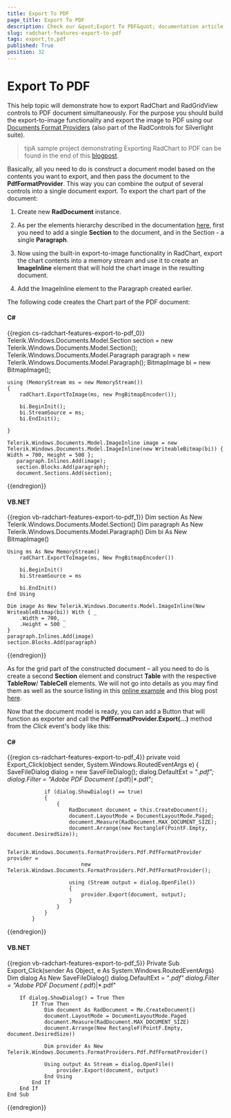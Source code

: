 ```yaml
---
title: Export To PDF
page_title: Export To PDF
description: Check our &quot;Export To PDF&quot; documentation article for the RadChart {{ site.framework_name }} control.
slug: radchart-features-export-to-pdf
tags: export,to,pdf
published: True
position: 32
---
```


# Export To PDF



This help topic will demonstrate how to export RadChart and RadGridView controls to PDF document simultaneously. For the purpose you should build the export-to-image functionality and export the image to PDF using our [Documents Format Providers](http://www.telerik.com/help/silverlight/radrichtextbox-features-import-export.html) (also part of the RadControls for Silverlight suite).

>tipA sample project demonstrating Exporting RadChart to PDF can be found in the end of this [blogpost](http://blogs.telerik.com/blogs/posts/11-06-16/pdf-export-with-radchart-for-silverlight.aspx).

Basically, all you need to do is construct a document model based on the contents you want to export, and then pass the document to the __PdfFormatProvider__. This way you can combine the output of several controls into a single document export. To export the chart part of the document:

1. Create new __RadDocument__ instance. 

1. As per the elements hierarchy described in the documentation [here](http://www.telerik.com/help/silverlight/radrichtextbox-features-document-elements-hierarchy.html), first you need to add a single __Section__ to the document, and in the Section - a single __Paragraph__. 

1. Now using the built-in export-to-image functionality in RadChart, export the chart contents into a memory stream and use it to create an __ImageInline__ element that will hold the chart image in the resulting document. 

1. Add the ImageInline element to the Paragraph created earlier.

The following code creates the Chart part of the PDF document:

#### __C#__

{{region cs-radchart-features-export-to-pdf_0}}
	Telerik.Windows.Documents.Model.Section section = new Telerik.Windows.Documents.Model.Section();
	Telerik.Windows.Documents.Model.Paragraph paragraph = new Telerik.Windows.Documents.Model.Paragraph();
	BitmapImage bi = new BitmapImage();
	
	using (MemoryStream ms = new MemoryStream())
	{
	    radChart.ExportToImage(ms, new PngBitmapEncoder());
	
	    bi.BeginInit();
	    bi.StreamSource = ms;
	    bi.EndInit();
	
	}
	
	Telerik.Windows.Documents.Model.ImageInline image = new Telerik.Windows.Documents.Model.ImageInline(new WriteableBitmap(bi)) { Width = 700, Height = 500 };
	   paragraph.Inlines.Add(image);
	   section.Blocks.Add(paragraph);
	   document.Sections.Add(section);
{{endregion}}



#### __VB.NET__

{{region vb-radchart-features-export-to-pdf_1}}
	Dim section As New Telerik.Windows.Documents.Model.Section()
	Dim paragraph As New Telerik.Windows.Documents.Model.Paragraph()
	Dim bi As New BitmapImage()
	
	Using ms As New MemoryStream()
	    radChart.ExportToImage(ms, New PngBitmapEncoder())
	
	    bi.BeginInit()
	    bi.StreamSource = ms
	
	    bi.EndInit()
	End Using
	
	Dim image As New Telerik.Windows.Documents.Model.ImageInline(New WriteableBitmap(bi)) With { _
	    .Width = 700, _
	    .Height = 500 _
	}
	paragraph.Inlines.Add(image)
	section.Blocks.Add(paragraph)
{{endregion}}


As for the grid part of the constructed document – all you need to do is create a second __Section__ element and construct __Table__ with the respective __TableRow__/ __TableCell__ elements. We will not go into details as you may find them as well as the source listing in this [online example](https://demos.telerik.com/silverlight/#GridView/PrintAndExportWithRadDocument) and this blog post [here](http://blogs.telerik.com/vladimirenchev/posts/10-11-11/pdf_export_with_radgridview_for_silverlight_q3_2010.aspx).

Now that the document model is ready, you can add a Button that will function as exporter and call the __PdfFormatProvider.Export(...)__ method from the *Click* event's body like this:

#### __C#__

{{region cs-radchart-features-export-to-pdf_4}}
	private void Export_Click(object sender, System.Windows.RoutedEventArgs e)
	        {
	            SaveFileDialog dialog = new SaveFileDialog();
	            dialog.DefaultExt = "*.pdf";
	            dialog.Filter = "Adobe PDF Document (*.pdf)|*.pdf";
	
	            if (dialog.ShowDialog() == true)
	            {
	                {
	                    RadDocument document = this.CreateDocument();
	                    document.LayoutMode = DocumentLayoutMode.Paged;
	                    document.Measure(RadDocument.MAX_DOCUMENT_SIZE);
	                    document.Arrange(new RectangleF(PointF.Empty, document.DesiredSize));
	
	                    Telerik.Windows.Documents.FormatProviders.Pdf.PdfFormatProvider provider = 
	                        new Telerik.Windows.Documents.FormatProviders.Pdf.PdfFormatProvider();                            
	
	                    using (Stream output = dialog.OpenFile())
	                    {
	                        provider.Export(document, output);
	                    }
	                }
	            }
	        }
{{endregion}}



#### __VB.NET__

{{region vb-radchart-features-export-to-pdf_5}}
	Private Sub Export_Click(sender As Object, e As System.Windows.RoutedEventArgs)
	    Dim dialog As New SaveFileDialog()
	    dialog.DefaultExt = "*.pdf"
	    dialog.Filter = "Adobe PDF Document (*.pdf)|*.pdf"
	
	    If dialog.ShowDialog() = True Then
	        If True Then
	            Dim document As RadDocument = Me.CreateDocument()
	            document.LayoutMode = DocumentLayoutMode.Paged
	            document.Measure(RadDocument.MAX_DOCUMENT_SIZE)
	            document.Arrange(New RectangleF(PointF.Empty, document.DesiredSize))
	
	            Dim provider As New Telerik.Windows.Documents.FormatProviders.Pdf.PdfFormatProvider()
	
	            Using output As Stream = dialog.OpenFile()
	                provider.Export(document, output)
	            End Using
	        End If
	    End If
	End Sub
{{endregion}}

